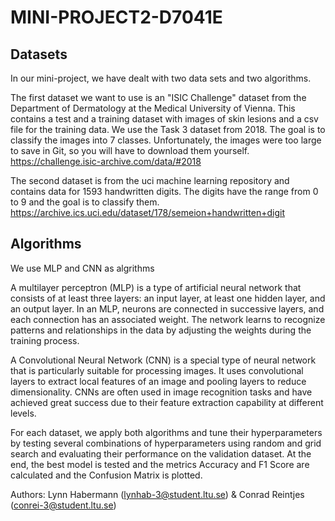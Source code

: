 # MINI-PROJECT2-D7041E

## Datasets

In our mini-project, we have dealt with two data sets and two algorithms.

The first dataset we want to use is an "ISIC Challenge" dataset from the Department of Dermatology at the Medical University of Vienna. This contains a test and a training dataset with images of skin lesions and a csv file for the training data. We use the Task 3 dataset from 2018. The goal is to classify the images into 7 classes. Unfortunately, the images were too large to save in Git, so you will have to download them yourself.
https://challenge.isic-archive.com/data/#2018

The second dataset is from the uci machine learning repository and contains data for 1593 handwritten digits. The digits have the range from 0 to 9 and the goal is to classify them. 
https://archive.ics.uci.edu/dataset/178/semeion+handwritten+digit

## Algorithms

We use MLP and CNN as algrithms

A multilayer perceptron (MLP) is a type of artificial neural network that consists of at least three layers: an input layer, at least one hidden layer, and an output layer. In an MLP, neurons are connected in successive layers, and each connection has an associated weight. The network learns to recognize patterns and relationships in the data by adjusting the weights during the training process.

A Convolutional Neural Network (CNN) is a special type of neural network that is particularly suitable for processing images. It uses convolutional layers to extract local features of an image and pooling layers to reduce dimensionality. CNNs are often used in image recognition tasks and have achieved great success due to their feature extraction capability at different levels.

For each dataset, we apply both algorithms and tune their hyperparameters by testing several combinations of hyperparameters using random and grid search and evaluating their performance on the validation dataset. At the end, the best model is tested and the metrics Accuracy and F1 Score are calculated and the Confusion Matrix is plotted.

Authors: Lynn Habermann (lynhab-3@student.ltu.se) & Conrad Reintjes (conrei-3@student.ltu.se)
